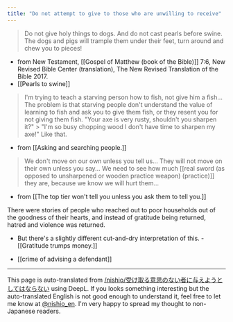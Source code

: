 ```yaml
---
title: "Do not attempt to give to those who are unwilling to receive"
---
```



> Do not give holy things to dogs. And do not cast pearls before swine. The dogs and pigs will trample them under their feet, turn around and chew you to pieces!
- from New Testament, [[Gospel of Matthew (book of the Bible)]] 7:6, New Revised Bible Center (translation), The New Revised Translation of the Bible 2017.
- [[Pearls to swine]]

> I'm trying to teach a starving person how to fish, not give him a fish... The problem is that starving people don't understand the value of learning to fish and ask you to give them fish, or they resent you for not giving them fish.
>  "Your axe is very rusty, shouldn't you sharpen it?" > "I'm so busy chopping wood I don't have time to sharpen my axe!" Like that.
- from  [[Asking and searching people.]]

> We don't move on our own unless you tell us... They will not move on their own unless you say... We need to see how much [[real sword (as opposed to unsharpened or wooden practice weapon) (practice)]] they are, because we know we will hurt them...
- from  [[The top tier won't tell you unless you ask them to tell you.]]

There were stories of people who reached out to poor households out of the goodness of their hearts, and instead of gratitude being returned, hatred and violence was returned.
- But there's a slightly different cut-and-dry interpretation of this.
        - [[Gratitude trumps money.]]

- [[crime of advising a defendant]]

---
This page is auto-translated from [/nishio/受け取る意思のない者に与えようとしてはならない](https://scrapbox.io/nishio/受け取る意思のない者に与えようとしてはならない) using DeepL. If you looks something interesting but the auto-translated English is not good enough to understand it, feel free to let me know at [@nishio_en](https://twitter.com/nishio_en). I'm very happy to spread my thought to non-Japanese readers.